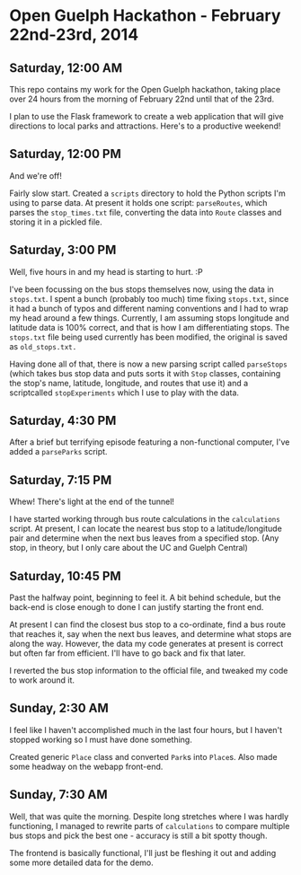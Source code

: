 Open Guelph Hackathon - February 22nd-23rd, 2014
===

Saturday, 12:00 AM
---
  This repo contains my work for the Open Guelph hackathon, taking place over 24 hours from the morning of February 22nd until that of the 23rd.

  I plan to use the Flask framework to create a web application that will give directions to local parks and attractions. Here's to a productive weekend!

Saturday, 12:00 PM
---
  And we're off! 

  Fairly slow start. Created a `scripts` directory to hold the Python scripts I'm using to parse data. At present it holds one script: `parseRoutes`, which parses the `stop_times.txt` file, converting the data into `Route` classes and storing it in a pickled file.

Saturday, 3:00 PM
---
  Well, five hours in and my head is starting to hurt. :P

  I've been focussing on the bus stops themselves now, using the data in `stops.txt`. I spent a bunch (probably too much) time fixing `stops.txt`, since it had a bunch of typos and different naming conventions and I had to wrap my head around a few things. Currently, I am assuming stops longitude and latitude data is 100% correct, and that is how I am differentiating stops. The `stops.txt` file being used currently has been modified, the original is saved as `old_stops.txt.`

  Having done all of that, there is now a new parsing script called `parseStops` (which takes bus stop data and puts sorts it with `Stop` classes, containing the stop's name, latitude, longitude, and routes that use it) and a scriptcalled `stopExperiments` which I use to play with the data.

Saturday, 4:30 PM
---
  After a brief but terrifying episode featuring a non-functional computer, I've added a `parseParks` script.

Saturday, 7:15 PM
---
  Whew! There's light at the end of the tunnel!

  I have started working through bus route calculations in the `calculations` script. At present, I can locate the nearest bus stop to a latitude/longitude pair and determine when the next bus leaves from a specified stop. (Any stop, in theory, but I only care about the UC and Guelph Central)

Saturday, 10:45 PM
---
  Past the halfway point, beginning to feel it. A bit behind schedule, but the back-end is close enough to done I can justify starting the front end.

  At present I can find the closest bus stop to a co-ordinate, find a bus route that reaches it, say when the next bus leaves, and determine what stops are along the way. However, the data my code generates at present is correct but often far from efficient. I'll have to go back and fix that later.

  I reverted the bus stop information to the official file, and tweaked my code to work around it.

Sunday, 2:30 AM
---
  I feel like I haven't accomplished much in the last four hours, but I haven't stopped working so I must have done something.

  Created generic `Place` class and converted `Park`s into `Place`s. Also made some headway on the webapp front-end.

Sunday, 7:30 AM
---
  Well, that was quite the morning. Despite long stretches where I was hardly functioning, I managed to rewrite parts of `calculations` to compare multiple bus stops and pick the best one - accuracy is still a bit spotty though.

  The frontend is basically functional, I'll just be fleshing it out and adding some more detailed data for the demo.
